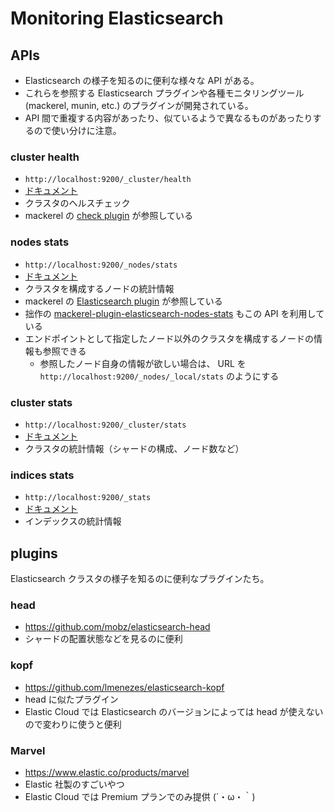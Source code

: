 # Monitoring Elasticsearch

## APIs

- Elasticsearch の様子を知るのに便利な様々な API がある。
- これらを参照する Elasticsearch プラグインや各種モニタリングツール (mackerel, munin, etc.) のプラグインが開発されている。
- API 間で重複する内容があったり、似ているようで異なるものがあったりするので使い分けに注意。

### cluster health

- `http://localhost:9200/_cluster/health`
- [ドキュメント](https://www.elastic.co/guide/en/elasticsearch/reference/current/cluster-health.html)
- クラスタのヘルスチェック
- mackerel の [check plugin](https://github.com/mackerelio/go-check-plugins/tree/master/check-elasticsearch) が参照している

### nodes stats

- `http://localhost:9200/_nodes/stats`
- [ドキュメント](https://www.elastic.co/guide/en/elasticsearch/reference/current/cluster-nodes-stats.html)
- クラスタを構成するノードの統計情報
- mackerel の [Elasticsearch plugin](https://github.com/mackerelio/mackerel-agent-plugins/tree/master/mackerel-plugin-elasticsearch) が参照している
- 拙作の [mackerel-plugin-elasticsearch-nodes-stats](https://github.com/yano3/mackerel-plugin-elasticsearch-nodes-stats) もこの API を利用している
- エンドポイントとして指定したノード以外のクラスタを構成するノードの情報も参照できる
  - 参照したノード自身の情報が欲しい場合は、 URL を `http://localhost:9200/_nodes/_local/stats` のようにする

### cluster stats

- `http://localhost:9200/_cluster/stats`
- [ドキュメント](https://www.elastic.co/guide/en/elasticsearch/reference/current/cluster-stats.html)
- クラスタの統計情報（シャードの構成、ノード数など）

### indices stats

- `http://localhost:9200/_stats`
- [ドキュメント](https://www.elastic.co/guide/en/elasticsearch/reference/current/indices-stats.html)
- インデックスの統計情報

## plugins

Elasticsearch クラスタの様子を知るのに便利なプラグインたち。

### head

- https://github.com/mobz/elasticsearch-head
- シャードの配置状態などを見るのに便利

### kopf

- https://github.com/lmenezes/elasticsearch-kopf
- head に似たプラグイン
- Elastic Cloud では Elasticsearch のバージョンによっては head が使えないので変わりに使うと便利

### Marvel

- https://www.elastic.co/products/marvel
- Elastic 社製のすごいやつ
- Elastic Cloud では Premium プランでのみ提供 (´・ω・｀)
